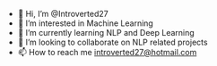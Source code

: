 - 👋 Hi, I’m @Introverted27
- 👀 I’m interested in Machine Learning
- 🌱 I’m currently learning NLP and Deep Learning
- 💞️ I’m looking to collaborate on NLP related projects
- 📫 How to reach me introverted27@hotmail.com

<!---
Introverted27/Introverted27 is a ✨ special ✨ repository because its `README.md` (this file) appears on your GitHub profile.
You can click the Preview link to take a look at your changes.
--->
